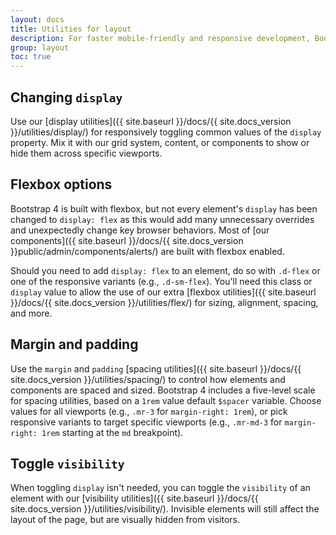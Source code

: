 ```yaml
---
layout: docs
title: Utilities for layout
description: For faster mobile-friendly and responsive development, Bootstrap includes dozens of utility classes for showing, hiding, aligning, and spacing content.
group: layout
toc: true
---
```


## Changing `display`

Use our [display utilities]({{ site.baseurl }}/docs/{{ site.docs_version }}/utilities/display/) for responsively toggling common values of the `display` property. Mix it with our grid system, content, or components to show or hide them across specific viewports.

## Flexbox options

Bootstrap 4 is built with flexbox, but not every element's `display` has been changed to `display: flex` as this would add many unnecessary overrides and unexpectedly change key browser behaviors. Most of [our components]({{ site.baseurl }}/docs/{{ site.docs_version }}public/admin/components/alerts/) are built with flexbox enabled.

Should you need to add `display: flex` to an element, do so with `.d-flex` or one of the responsive variants (e.g., `.d-sm-flex`). You'll need this class or `display` value to allow the use of our extra [flexbox utilities]({{ site.baseurl }}/docs/{{ site.docs_version }}/utilities/flex/) for sizing, alignment, spacing, and more.

## Margin and padding

Use the `margin` and `padding` [spacing utilities]({{ site.baseurl }}/docs/{{ site.docs_version }}/utilities/spacing/) to control how elements and components are spaced and sized. Bootstrap 4 includes a five-level scale for spacing utilities, based on a `1rem` value default `$spacer` variable. Choose values for all viewports (e.g., `.mr-3` for `margin-right: 1rem`), or pick responsive variants to target specific viewports (e.g., `.mr-md-3` for `margin-right: 1rem` starting at the `md` breakpoint).

## Toggle `visibility`

When toggling `display` isn't needed, you can toggle the `visibility` of an element with our [visibility utilities]({{ site.baseurl }}/docs/{{ site.docs_version }}/utilities/visibility/). Invisible elements will still affect the layout of the page, but are visually hidden from visitors.
